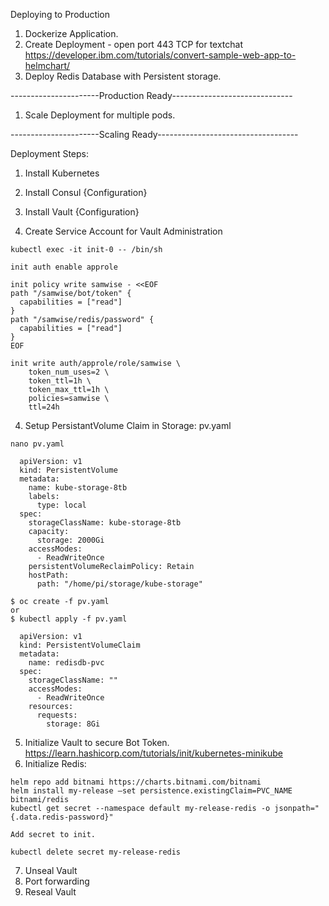 Deploying to Production

1. Dockerize Application.
2. Create Deployment - open port 443 TCP for textchat
https://developer.ibm.com/tutorials/convert-sample-web-app-to-helmchart/
3. Deploy Redis Database with Persistent storage.

----------------------Production Ready------------------------------

1. Scale Deployment for multiple pods. 

----------------------Scaling Ready-----------------------------------

Deployment Steps:
1. Install Kubernetes
2. Install Consul {Configuration}
3. Install Vault {Configuration}

2. Create Service Account for Vault Administration
```
kubectl exec -it init-0 -- /bin/sh

init auth enable approle

init policy write samwise - <<EOF
path "/samwise/bot/token" {
  capabilities = ["read"]
}
path "/samwise/redis/password" {
  capabilities = ["read"]
}
EOF

init write auth/approle/role/samwise \
    token_num_uses=2 \
    token_ttl=1h \
    token_max_ttl=1h \
    policies=samwise \
    ttl=24h
```

4. Setup PersistantVolume Claim in Storage: pv.yaml
```
nano pv.yaml

  apiVersion: v1
  kind: PersistentVolume
  metadata:
    name: kube-storage-8tb
    labels:
      type: local
  spec:
    storageClassName: kube-storage-8tb 
    capacity:
      storage: 2000Gi
    accessModes:
      - ReadWriteOnce 
    persistentVolumeReclaimPolicy: Retain
    hostPath:
      path: "/home/pi/storage/kube-storage" 

$ oc create -f pv.yaml
or
$ kubectl apply -f pv.yaml

  apiVersion: v1
  kind: PersistentVolumeClaim
  metadata:
    name: redisdb-pvc
  spec:
    storageClassName: ""
    accessModes:
      - ReadWriteOnce
    resources:
      requests:
        storage: 8Gi
```
5. Initialize Vault to secure Bot Token.
https://learn.hashicorp.com/tutorials/init/kubernetes-minikube
6. Initialize Redis:
```
helm repo add bitnami https://charts.bitnami.com/bitnami
helm install my-release –set persistence.existingClaim=PVC_NAME bitnami/redis
kubectl get secret --namespace default my-release-redis -o jsonpath="{.data.redis-password}"

Add secret to init.

kubectl delete secret my-release-redis
```
7. Unseal Vault
8. Port forwarding
9. Reseal Vault


